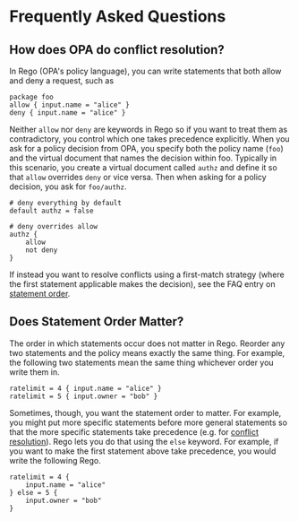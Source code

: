# Frequently Asked Questions

## How does OPA do conflict resolution?

In Rego (OPA's policy language), you can write statements that both allow and
deny a request, such as

```
package foo
allow { input.name = "alice" }
deny { input.name = "alice" }
```

Neither `allow` nor `deny` are keywords in Rego so if you want to treat them
as contradictory, you control which one takes precedence explicitly.  When you ask for
a policy decision from OPA, you specify both the policy name (`foo`) and the
virtual document that names the decision within foo.  Typically in this scenario,
you create a virtual document called `authz` and define it so that `allow`
overrides `deny` or vice versa.  Then when asking for a policy decision, you
ask for `foo/authz`.

```
# deny everything by default
default authz = false

# deny overrides allow
authz {
    allow
    not deny
}
```

If instead you want to resolve conflicts using a first-match strategy (where
the first statement applicable makes the decision), see the FAQ entry on
[statement order](#statement-order).


## Does Statement Order Matter?

The order in which statements occur does not matter in Rego.  Reorder any two statements
and the policy means exactly the same thing.  For example, the following two statements
mean the same thing whichever order you write them in.

```
ratelimit = 4 { input.name = "alice" }
ratelimit = 5 { input.owner = "bob" }
```

Sometimes, though, you want the statement order to matter.  For example, you might put more specific statements before more general statements so that the more specific statements take precedence (e.g. for [conflict resolution](conflict-resolution)).  Rego lets you do that using the `else` keyword.  For example, if you want to make the first statement above take precedence, you would write the following Rego.

```
ratelimit = 4 {
    input.name = "alice"
} else = 5 {
    input.owner = "bob"
}
```

